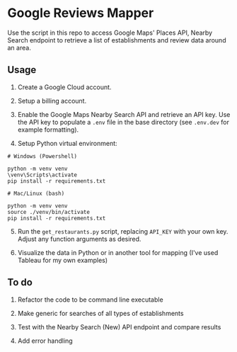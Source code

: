 # Google Reviews Mapper

Use the script in this repo to access Google Maps' Places API, Nearby Search endpoint to retrieve a list of establishments and review data around an area.

## Usage

1. Create a Google Cloud account.

2. Setup a billing account.

3. Enable the Google Maps Nearby Search API and retrieve an API key. Use the API key to populate a `.env` file in the base directory (see `.env.dev` for example formatting).

4. Setup Python virtual environment:

```
# Windows (Powershell)

python -m venv venv
\venv\Scripts\activate
pip install -r requirements.txt
```

```
# Mac/Linux (bash)

python -m venv venv
source ./venv/bin/activate
pip install -r requirements.txt
```

5. Run the `get_restaurants.py` script, replacing `API_KEY` with your own key. Adjust any function arguments as desired.

6. Visualize the data in Python or in another tool for mapping (I've used Tableau for my own examples)

## To do

1. Refactor the code to be command line executable

2. Make generic for searches of all types of establishments

3. Test with the Nearby Search (New) API endpoint and compare results

4. Add error handling